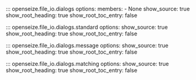 ::: openseize.file_io.dialogs
    options:
        members:
            - None
        show_source:
            true
        show_root_heading:
            true
        show_root_toc_entry:
            false


::: openseize.file_io.dialogs.standard
    options:
        show_source:
            true
        show_root_heading:
            true
        show_root_toc_entry:
            false

::: openseize.file_io.dialogs.message
    options:
        show_source:
            true
        show_root_heading:
            true
        show_root_toc_entry:
            false

::: openseize.file_io.dialogs.matching
    options:
        show_source:
            true
        show_root_heading:
            true
        show_root_toc_entry:
            false
